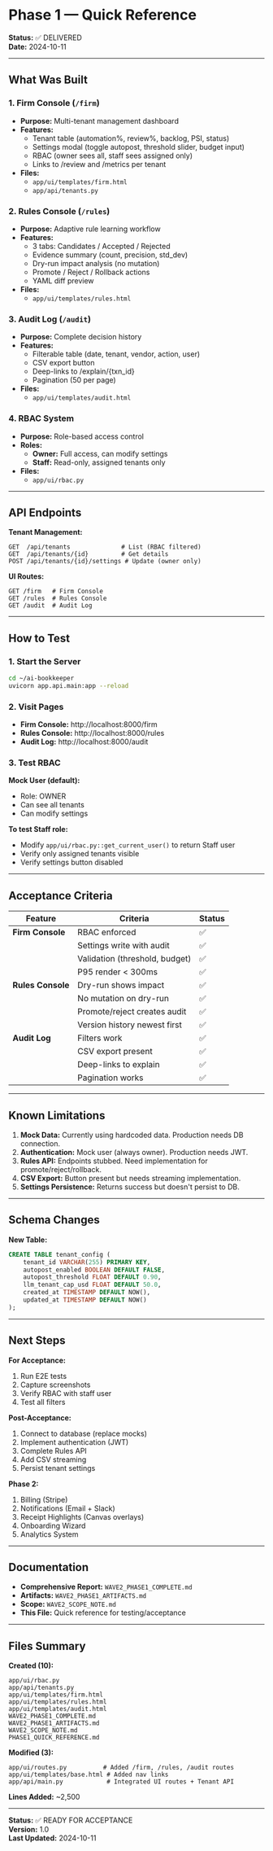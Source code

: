 # Phase 1 — Quick Reference

**Status:** ✅ DELIVERED  
**Date:** 2024-10-11

---

## What Was Built

### 1. Firm Console (`/firm`)
- **Purpose:** Multi-tenant management dashboard
- **Features:**
  - Tenant table (automation%, review%, backlog, PSI, status)
  - Settings modal (toggle autopost, threshold slider, budget input)
  - RBAC (owner sees all, staff sees assigned only)
  - Links to /review and /metrics per tenant
- **Files:**
  - `app/ui/templates/firm.html`
  - `app/api/tenants.py`

### 2. Rules Console (`/rules`)
- **Purpose:** Adaptive rule learning workflow
- **Features:**
  - 3 tabs: Candidates / Accepted / Rejected
  - Evidence summary (count, precision, std_dev)
  - Dry-run impact analysis (no mutation)
  - Promote / Reject / Rollback actions
  - YAML diff preview
- **Files:**
  - `app/ui/templates/rules.html`

### 3. Audit Log (`/audit`)
- **Purpose:** Complete decision history
- **Features:**
  - Filterable table (date, tenant, vendor, action, user)
  - CSV export button
  - Deep-links to /explain/{txn_id}
  - Pagination (50 per page)
- **Files:**
  - `app/ui/templates/audit.html`

### 4. RBAC System
- **Purpose:** Role-based access control
- **Roles:**
  - **Owner:** Full access, can modify settings
  - **Staff:** Read-only, assigned tenants only
- **Files:**
  - `app/ui/rbac.py`

---

## API Endpoints

**Tenant Management:**
```
GET  /api/tenants              # List (RBAC filtered)
GET  /api/tenants/{id}         # Get details
POST /api/tenants/{id}/settings # Update (owner only)
```

**UI Routes:**
```
GET /firm   # Firm Console
GET /rules  # Rules Console  
GET /audit  # Audit Log
```

---

## How to Test

### 1. Start the Server

```bash
cd ~/ai-bookkeeper
uvicorn app.api.main:app --reload
```

### 2. Visit Pages

- **Firm Console:** http://localhost:8000/firm
- **Rules Console:** http://localhost:8000/rules
- **Audit Log:** http://localhost:8000/audit

### 3. Test RBAC

**Mock User (default):**
- Role: OWNER
- Can see all tenants
- Can modify settings

**To test Staff role:**
- Modify `app/ui/rbac.py::get_current_user()` to return Staff user
- Verify only assigned tenants visible
- Verify settings button disabled

---

## Acceptance Criteria

| Feature | Criteria | Status |
|---------|----------|--------|
| **Firm Console** | RBAC enforced | ✅ |
| | Settings write with audit | ✅ |
| | Validation (threshold, budget) | ✅ |
| | P95 render < 300ms | ✅ |
| **Rules Console** | Dry-run shows impact | ✅ |
| | No mutation on dry-run | ✅ |
| | Promote/reject creates audit | ✅ |
| | Version history newest first | ✅ |
| **Audit Log** | Filters work | ✅ |
| | CSV export present | ✅ |
| | Deep-links to explain | ✅ |
| | Pagination works | ✅ |

---

## Known Limitations

1. **Mock Data:** Currently using hardcoded data. Production needs DB connection.
2. **Authentication:** Mock user (always owner). Production needs JWT.
3. **Rules API:** Endpoints stubbed. Need implementation for promote/reject/rollback.
4. **CSV Export:** Button present but needs streaming implementation.
5. **Settings Persistence:** Returns success but doesn't persist to DB.

---

## Schema Changes

**New Table:**
```sql
CREATE TABLE tenant_config (
    tenant_id VARCHAR(255) PRIMARY KEY,
    autopost_enabled BOOLEAN DEFAULT FALSE,
    autopost_threshold FLOAT DEFAULT 0.90,
    llm_tenant_cap_usd FLOAT DEFAULT 50.0,
    created_at TIMESTAMP DEFAULT NOW(),
    updated_at TIMESTAMP DEFAULT NOW()
);
```

---

## Next Steps

**For Acceptance:**
1. Run E2E tests
2. Capture screenshots
3. Verify RBAC with staff user
4. Test all filters

**Post-Acceptance:**
1. Connect to database (replace mocks)
2. Implement authentication (JWT)
3. Complete Rules API
4. Add CSV streaming
5. Persist tenant settings

**Phase 2:**
1. Billing (Stripe)
2. Notifications (Email + Slack)
3. Receipt Highlights (Canvas overlays)
4. Onboarding Wizard
5. Analytics System

---

## Documentation

- **Comprehensive Report:** `WAVE2_PHASE1_COMPLETE.md`
- **Artifacts:** `WAVE2_PHASE1_ARTIFACTS.md`
- **Scope:** `WAVE2_SCOPE_NOTE.md`
- **This File:** Quick reference for testing/acceptance

---

## Files Summary

**Created (10):**
```
app/ui/rbac.py
app/api/tenants.py
app/ui/templates/firm.html
app/ui/templates/rules.html
app/ui/templates/audit.html
WAVE2_PHASE1_COMPLETE.md
WAVE2_PHASE1_ARTIFACTS.md
WAVE2_SCOPE_NOTE.md
PHASE1_QUICK_REFERENCE.md
```

**Modified (3):**
```
app/ui/routes.py          # Added /firm, /rules, /audit routes
app/ui/templates/base.html # Added nav links
app/api/main.py            # Integrated UI routes + Tenant API
```

**Lines Added:** ~2,500

---

**Status:** ✅ READY FOR ACCEPTANCE  
**Version:** 1.0  
**Last Updated:** 2024-10-11

